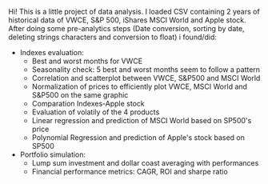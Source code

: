 Hi! This is a little project of data analysis. 
I loaded CSV containing 2 years of historical data of VWCE, S&P 500, iShares MSCI World  and Apple stock.
After doing some pre-analytics steps (Date conversion, sorting by date, deleting strings characters and conversion to float) i found/did:
- Indexes evaluation:
     - Best and worst months for VWCE
     - Seasonality check: 5 best and worst months seem to follow a pattern
     - Correlation and scatterplot between VWCE, S&P500 and MSCI World
     - Normalization of prices to efficiently plot VWCE, MSCI World and S&P500 on the same graphic
     - Comparation Indexes-Apple stock
     - Evaluation of volatily of the 4 products
     - Linear regression and prediction of MSCI World based on SP500's price
     - Polynomial Regression and prediction of Apple's stock based on SP500
 - Portfolio simulation: 
     - Lump sum investment and dollar coast averaging with performances
     - Financial performance metrics: CAGR, ROI and sharpe ratio
   

